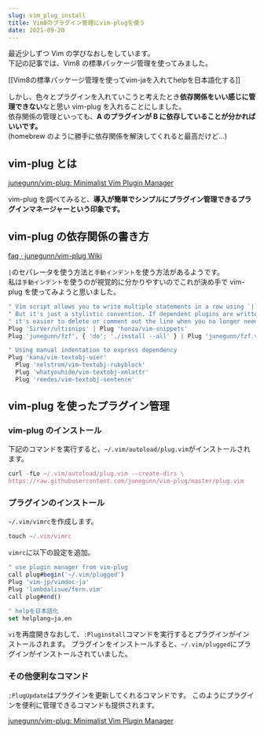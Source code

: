 ```yaml
---
slug: vim_plug_install
title: Vim8のプラグイン管理にvim-plugを使う
date: 2021-09-20
---
```


最近少しずつ Vim の学びなおしをしています。  
下記の記事では、Vim8 の標準パッケージ管理を使ってみました。

[[Vim8の標準パッケージ管理を使ってvim-jaを入れてhelpを日本語化する]]

しかし、色々とプラグインを入れていこうと考えたとき**依存関係をいい感じに管理できない**なと思い vim-plug を入れることにしました。  
依存関係の管理といっても、**A のプラグインが B に依存していることが分かればいいです。**  
(homebrew のように勝手に依存関係を解決してくれると最高だけど…)

## vim-plug とは

[junegunn/vim\-plug: Minimalist Vim Plugin Manager](https://github.com/junegunn/vim-plug)

vim-plug を調べてみると、**導入が簡単でシンプルにプラグイン管理できるプラグインマネージャーという印象です。**

## vim-plug の依存関係の書き方

[faq · junegunn/vim\-plug Wiki](https://github.com/junegunn/vim-plug/wiki/faq#managing-dependencies)

`|`のセパレータを使う方法と`手動インデント`を使う方法があるようです。  
私は`手動インデント`を使うのが視覚的に分かりやすいのでこれが決め手で vim-plug を使ってみようと思いました。

```javascript
" Vim script allows you to write multiple statements in a row using `|` separators
" But it's just a stylistic convention. If dependent plugins are written in a single line,
" it's easier to delete or comment out the line when you no longer need them.
Plug 'SirVer/ultisnips' | Plug 'honza/vim-snippets'
Plug 'junegunn/fzf', { 'do': './install --all' } | Plug 'junegunn/fzf.vim'

" Using manual indentation to express dependency
Plug 'kana/vim-textobj-user'
  Plug 'nelstrom/vim-textobj-rubyblock'
  Plug 'whatyouhide/vim-textobj-xmlattr'
  Plug 'reedes/vim-textobj-sentence'
```

## vim-plug を使ったプラグイン管理

### vim-plug のインストール

下記のコマンドを実行すると、`~/.vim/autoload/plug.vim`がインストールされます。

```javascript
curl -fLo ~/.vim/autoload/plug.vim --create-dirs \
https://raw.githubusercontent.com/junegunn/vim-plug/master/plug.vim
```

### プラグインのインストール

`~/.vim/vimrc`を作成します。

```javascript
touch ~/.vim/vimrc
```

`vimrc`に以下の設定を追加。

```javascript
" use plugin manager from vim-plug
call plug#begin('~/.vim/plugged')
Plug 'vim-jp/vimdoc-ja'
Plug 'lambdalisue/fern.vim'
call plug#end()

" helpを日本語化
set helplang=ja,en
```

`vi`を再度開きなおして、`:Pluginstall`コマンドを実行するとプラグインがインストールされます。
プラグインをインストールすると、`~/.vim/plugged`にプラグインがインストールされていました。

### その他便利なコマンド

`:PlugUpdate`はプラグインを更新してくれるコマンドです。
このようにプラグインを便利に管理できるコマンドも提供されます。

[junegunn/vim\-plug: Minimalist Vim Plugin Manager](https://github.com/junegunn/vim-plug#commands)
